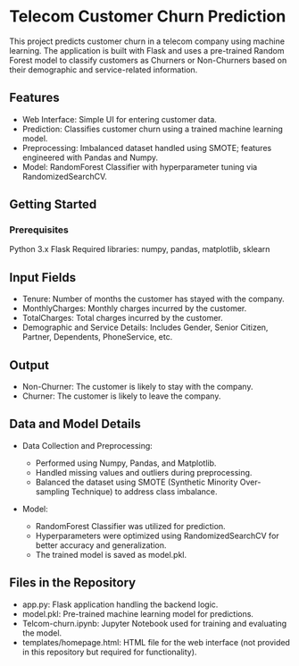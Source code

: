 # Telecom Customer Churn Prediction
This project predicts customer churn in a telecom company using machine learning. The application is built with Flask and uses a pre-trained Random Forest model to classify customers as Churners or Non-Churners based on their demographic and service-related information.

## Features
* Web Interface: Simple UI for entering customer data.
* Prediction: Classifies customer churn using a trained machine learning model.
* Preprocessing: Imbalanced dataset handled using SMOTE; features engineered with Pandas and Numpy.
* Model: RandomForest Classifier with hyperparameter tuning via RandomizedSearchCV.

## Getting Started
### Prerequisites
Python 3.x
Flask
Required libraries: numpy, pandas, matplotlib, sklearn

## Input Fields
* Tenure: Number of months the customer has stayed with the company.
* MonthlyCharges: Monthly charges incurred by the customer.
* TotalCharges: Total charges incurred by the customer.
* Demographic and Service Details: Includes Gender, Senior Citizen, Partner, Dependents, PhoneService, etc.

## Output
* Non-Churner: The customer is likely to stay with the company.
* Churner: The customer is likely to leave the company.

## Data and Model Details
* Data Collection and Preprocessing:
  * Performed using Numpy, Pandas, and Matplotlib.
  * Handled missing values and outliers during preprocessing.
  * Balanced the dataset using SMOTE (Synthetic Minority Over-sampling Technique) to address class imbalance.

* Model:

  * RandomForest Classifier was utilized for prediction.
  * Hyperparameters were optimized using RandomizedSearchCV for better accuracy and generalization.
  * The trained model is saved as model.pkl.
## Files in the Repository
  * app.py: Flask application handling the backend logic.
  * model.pkl: Pre-trained machine learning model for predictions.
  * Telcom-churn.ipynb: Jupyter Notebook used for training and evaluating the model.
  * templates/homepage.html: HTML file for the web interface (not provided in this repository but required for functionality).

